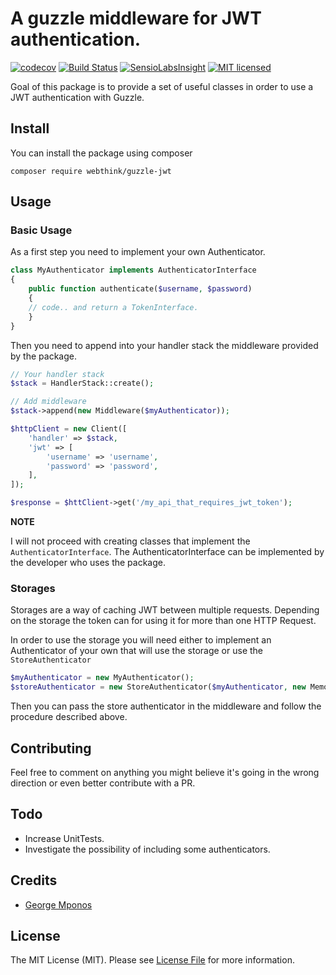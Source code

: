 # A guzzle middleware for JWT authentication.

[![codecov](https://codecov.io/gh/webthinkgr/guzzle-jwt/branch/master/graph/badge.svg)](https://codecov.io/gh/webthinkgr/guzzle-jwt)
[![Build Status](https://travis-ci.org/webthinkgr/guzzle-jwt-middleware.svg?branch=master)](https://travis-ci.org/webthinkgr/guzzle-jwt)
[![SensioLabsInsight](https://insight.sensiolabs.com/projects/a8aeeada-e24d-4474-b7a4-714fbd7d9432/mini.png)](https://insight.sensiolabs.com/projects/a8aeeada-e24d-4474-b7a4-714fbd7d9432)
[![MIT licensed](https://img.shields.io/badge/license-MIT-blue.svg)](https://github.com/webthinkgr/guzzle-jwt/blob/master/LICENSE)

Goal of this package is to provide a set of useful classes in order to use a JWT authentication with Guzzle.

## Install

You can install the package using composer

`composer require webthink/guzzle-jwt`

## Usage

### Basic Usage

As a first step you need to implement your own Authenticator.

``` php
class MyAuthenticator implements AuthenticatorInterface
{
    public function authenticate($username, $password)
    {
    // code.. and return a TokenInterface.
    }
}
```

Then you need to append into your handler stack the middleware provided by the package.

``` php
// Your handler stack
$stack = HandlerStack::create();

// Add middleware
$stack->append(new Middleware($myAuthenticator));

$httpClient = new Client([
    'handler' => $stack,
    'jwt' => [
        'username' => 'username',
        'password' => 'password',
    ],
]);

$response = $httClient->get('/my_api_that_requires_jwt_token');
```

**NOTE**

I will not proceed with creating classes that implement the `AuthenticatorInterface`. The AuthenticatorInterface
can be implemented by the developer who uses the package.

### Storages

Storages are a way of caching JWT between multiple requests. Depending on the storage the token can for using it
for more than one HTTP Request.

In order to use the storage you will need either to implement an Authenticator of your own that will use the storage
or use the `StoreAuthenticator`

``` php
$myAuthenticator = new MyAuthenticator();
$storeAuthenticator = new StoreAuthenticator($myAuthenticator, new MemoryStorage());
```

Then you can pass the store authenticator in the middleware and follow the procedure described above.

## Contributing

Feel free to comment on anything you might believe it's going in the wrong direction or even better contribute with a PR.

## Todo

- Increase UnitTests.
- Investigate the possibility of including some authenticators.

## Credits

- [George Mponos](https://github.com/gmponos)

## License

The MIT License (MIT). Please see [License File](LICENSE.md) for more information.
